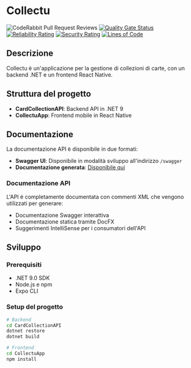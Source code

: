 # Collectu

![CodeRabbit Pull Request Reviews](https://img.shields.io/coderabbit/prs/github/Ortu21/Collectu?utm_source=oss&utm_medium=github&utm_campaign=Ortu21%2FCollectu&labelColor=171717&color=FF570A&link=https%3A%2F%2Fcoderabbit.ai&label=CodeRabbit+Reviews)
[![Quality Gate Status](https://sonarcloud.io/api/project_badges/measure?project=Ortu21_Collectu&metric=alert_status)](https://sonarcloud.io/summary/new_code?id=Ortu21_Collectu)
[![Reliability Rating](https://sonarcloud.io/api/project_badges/measure?project=Ortu21_Collectu&metric=reliability_rating)](https://sonarcloud.io/summary/new_code?id=Ortu21_Collectu)
[![Security Rating](https://sonarcloud.io/api/project_badges/measure?project=Ortu21_Collectu&metric=security_rating)](https://sonarcloud.io/summary/new_code?id=Ortu21_Collectu)
[![Lines of Code](https://sonarcloud.io/api/project_badges/measure?project=Ortu21_Collectu&metric=ncloc)](https://sonarcloud.io/summary/new_code?id=Ortu21_Collectu)

## Descrizione
Collectu è un'applicazione per la gestione di collezioni di carte, con un backend .NET e un frontend React Native.

## Struttura del progetto
- **CardCollectionAPI**: Backend API in .NET 9
- **CollectuApp**: Frontend mobile in React Native

## Documentazione
La documentazione API è disponibile in due formati:
- **Swagger UI**: Disponibile in modalità sviluppo all'indirizzo `/swagger`
- **Documentazione generata**: [Disponibile qui](https://ortu21.github.io/Collectu/)

### Documentazione API
L'API è completamente documentata con commenti XML che vengono utilizzati per generare:
- Documentazione Swagger interattiva
- Documentazione statica tramite DocFX
- Suggerimenti IntelliSense per i consumatori dell'API

## Sviluppo
### Prerequisiti
- .NET 9.0 SDK
- Node.js e npm
- Expo CLI

### Setup del progetto
```bash
# Backend
cd CardCollectionAPI
dotnet restore
dotnet build

# Frontend
cd CollectuApp
npm install
```